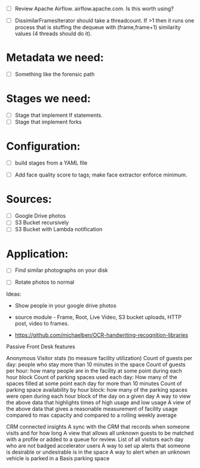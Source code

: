 - [ ] Review Apache Airflow. airflow.apache.com. Is this worth using?

- [ ] DissimilarFramesIterator should take a threadcount. If >1 then it runs one process that is stuffing the dequeue with (frame,frame+1) similarity values (4 threads should do it).

# Metadata we need:
- [ ] Something like the forensic path

# Stages we need:
- [ ] Stage that implement If statements.
- [ ] Stage that implement forks

# Configuration:
- [ ] build stages from a YAML file

- [ ] Add face quality score to tags; make face extractor enforce minimum.

# Sources:
- [ ] Google Drive photos
- [ ] S3 Bucket recursively
- [ ] S3 Bucket with Lambda notification

# Application:
- [ ] Find similar photographs on your disk
- [ ] Rotate photos to normal


Ideas:
* Show people in your google drive photos

* source module - Frame, Root, Live Video, S3 bucket uploads, HTTP post, video to frames.
* https://github.com/michaelben/OCR-handwriting-recognition-libraries


Passive Front Desk features

Anonymous Visitor stats (to measure facility utilization)
Count of guests per day: people who stay more than 10 minutes in the space
Count of guests per hour: how many people are in the facility at some point during each hour block
Count of parking spaces used each day: How many of the spaces filled at some point each day for more than 10 minutes
Count of parking space availability by hour block: how many of the parking spaces were open during each hour block of the day on a given day
A way to view the above data that highlights times of high usage and low usage
A view of the above data that gives a reasonable measurement of facility usage compared to max capacity and compared to a rolling weekly average

CRM connected insights
A sync with the CRM that records when someone visits and for how long
A view that allows all unknown guests to be matched with a profile or added to a queue for review.
List of all visitors each day who are not badged accelerator users
A way to set up alerts that someone is desirable or undesirable is in the space
A way to alert when an unknown vehicle is parked in a Basis parking space
